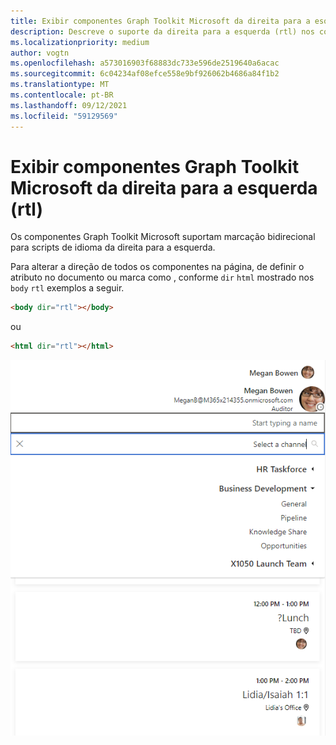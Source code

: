 ```yaml
---
title: Exibir componentes Graph Toolkit Microsoft da direita para a esquerda (rtl)
description: Descreve o suporte da direita para a esquerda (rtl) nos componentes Graph Toolkit Microsoft.
ms.localizationpriority: medium
author: vogtn
ms.openlocfilehash: a573016903f68883dc733e596de2519640a6acac
ms.sourcegitcommit: 6c04234af08efce558e9bf926062b4686a84f1b2
ms.translationtype: MT
ms.contentlocale: pt-BR
ms.lasthandoff: 09/12/2021
ms.locfileid: "59129569"
---
```

# <a name="display-microsoft-graph-toolkit-components-right-to-left-rtl"></a>Exibir componentes Graph Toolkit Microsoft da direita para a esquerda (rtl)

Os componentes Graph Toolkit Microsoft suportam marcação bidirecional para scripts de idioma da direita para a esquerda.

Para alterar a direção de todos os componentes na página, de definir o atributo no documento ou marca como , conforme `dir` `html` mostrado nos `body` `rtl` exemplos a seguir.

```html
<body dir="rtl"></body>
```

ou

```html
<html dir="rtl"></html>
```

![da direita para a esquerda](../images/rightToLeft.png)
